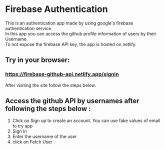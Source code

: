 # Firebase Authentication
 
 This is an authentication app made by using google's firebase authentication service. <br/>
 In this app you can access the github profile information of users by their Username. <br/>
 To not expose the firebase API key, the app is hosted on netlify.
 
 ## Try in your browser:
 ### https://firebase-github-api.netlify.app/signin
 After visiting the site follow the steps below.

## Access the github API by usernames after following the steps below :
  1. Click on Sign up to create an account. You can use fake values of email to try app
  2. Sign In
  3. Enter the username of the user
  4. click on Fetch User
